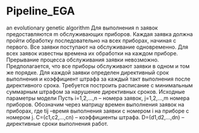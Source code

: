# Pipeline_EGA
an evolutionary genetic algorithm
Для выполнения n заявок предоставляются m обслуживающих приборов. Каждая заявка должна пройти обработку последовательно на всех приборах, начиная с первого. Все заявки поступают на обслуживание одновременно. Для всех заявок известны времена их обработки на каждом приборе. Прерывание процесса обслуживания заявки невозможно. Предполагается, что все приборы обслуживают заявки в одном и том же порядке. Для каждой заявки определен директивный срок выполнения и коэффициент штрафа за каждый такт выполнения после директивного срока. Требуется построить расписание с минимальным суммарным штрафом за нарушение директивных сроков.
Исходные параметры модели
Пусть i=1,2,...,n – номера заявок, j=1,2,...,m номера приборов.
Обозначим через   матрицу времен выполнения заявок на приборах, где tij –время выполнения заявки с номером i на приборе с номером j.
С=(с1,с2,…,сn) – коэффициенты штрафа.
D=(d1,d2,…,dn) – директивные сроки выполнения работ.
